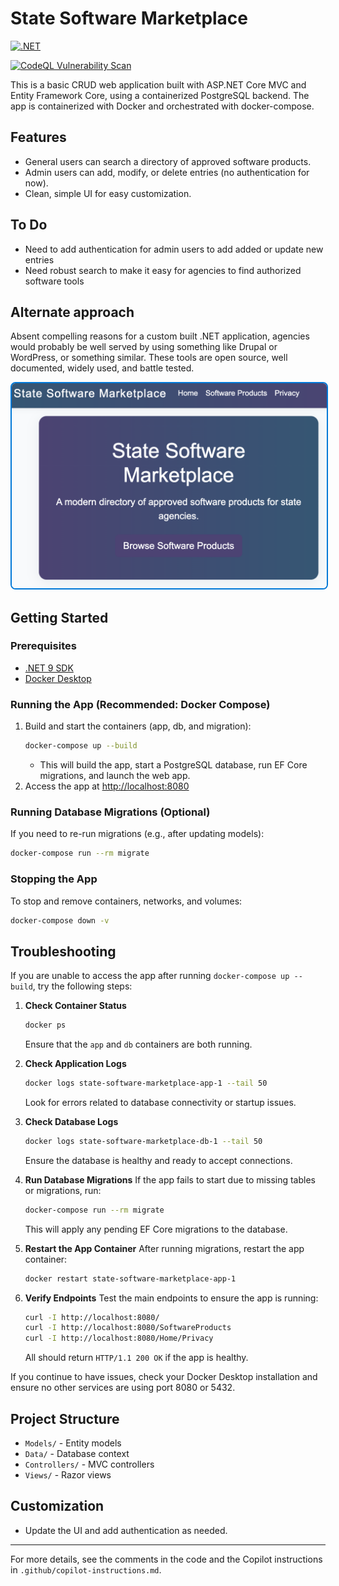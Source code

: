# State Software Marketplace

[![.NET](https://github.com/mheadd/state-software-marketplace/actions/workflows/dotnet.yml/badge.svg)](https://github.com/mheadd/state-software-marketplace/actions/workflows/dotnet.yml)

[![CodeQL Vulnerability Scan](https://github.com/mheadd/state-software-marketplace/actions/workflows/dotnet-codeql.yml/badge.svg)](https://github.com/mheadd/state-software-marketplace/actions/workflows/dotnet-codeql.yml)

This is a basic CRUD web application built with ASP.NET Core MVC and Entity Framework Core, using a containerized PostgreSQL backend. The app is containerized with Docker and orchestrated with docker-compose.

## Features
- General users can search a directory of approved software products.
- Admin users can add, modify, or delete entries (no authentication for now).
- Clean, simple UI for easy customization.

## To Do
- Need to add authentication for admin users to add added or update new entries
- Need robust search to make it easy for agencies to find authorized software tools

## Alternate approach

Absent compelling reasons for a custom built .NET application, agencies would probably be well served by using something like Drupal or WordPress, or something similar. These tools are open source, well documented, widely used, and battle tested.

<!-- Added border to the screenshot image using HTML for styling -->
<p align="center">
  <img src="screenshot.png" alt="Screenshot of State Software Marketplace" style="border: 2px solid #0078D7; border-radius: 8px; max-width: 100%;">
</p>

## Getting Started

### Prerequisites
- [.NET 9 SDK](https://dotnet.microsoft.com/download)
- [Docker Desktop](https://www.docker.com/products/docker-desktop/)

### Running the App (Recommended: Docker Compose)
1. Build and start the containers (app, db, and migration):
   ```bash
   docker-compose up --build
   ```
   - This will build the app, start a PostgreSQL database, run EF Core migrations, and launch the web app.
2. Access the app at [http://localhost:8080](http://localhost:8080)

### Running Database Migrations (Optional)
If you need to re-run migrations (e.g., after updating models):
```bash
docker-compose run --rm migrate
```

### Stopping the App
To stop and remove containers, networks, and volumes:
```bash
docker-compose down -v
```

## Troubleshooting

If you are unable to access the app after running `docker-compose up --build`, try the following steps:

1. **Check Container Status**
   ```bash
   docker ps
   ```
   Ensure that the `app` and `db` containers are both running.

2. **Check Application Logs**
   ```bash
   docker logs state-software-marketplace-app-1 --tail 50
   ```
   Look for errors related to database connectivity or startup issues.

3. **Check Database Logs**
   ```bash
   docker logs state-software-marketplace-db-1 --tail 50
   ```
   Ensure the database is healthy and ready to accept connections.

4. **Run Database Migrations**
   If the app fails to start due to missing tables or migrations, run:
   ```bash
   docker-compose run --rm migrate
   ```
   This will apply any pending EF Core migrations to the database.

5. **Restart the App Container**
   After running migrations, restart the app container:
   ```bash
   docker restart state-software-marketplace-app-1
   ```

6. **Verify Endpoints**
   Test the main endpoints to ensure the app is running:
   ```bash
   curl -I http://localhost:8080/
   curl -I http://localhost:8080/SoftwareProducts
   curl -I http://localhost:8080/Home/Privacy
   ```
   All should return `HTTP/1.1 200 OK` if the app is healthy.

If you continue to have issues, check your Docker Desktop installation and ensure no other services are using port 8080 or 5432.

## Project Structure
- `Models/` - Entity models
- `Data/` - Database context
- `Controllers/` - MVC controllers
- `Views/` - Razor views

## Customization
- Update the UI and add authentication as needed.

---

For more details, see the comments in the code and the Copilot instructions in `.github/copilot-instructions.md`.
